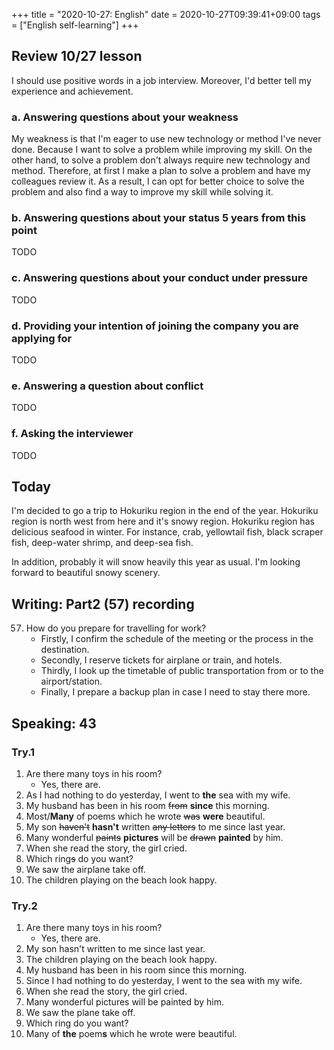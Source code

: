 +++
title =  "2020-10-27: English"
date = 2020-10-27T09:39:41+09:00
tags = ["English self-learning"]
+++
## Review 10/27 lesson

I should use positive words in a job interview.
Moreover, I'd better tell my experience and achievement.

### a. Answering questions about your weakness

My weakness is that I'm eager to use new technology or method I've never done.
Because I want to solve a problem while improving my skill.
On the other hand, to solve a problem don't always require new technology and method.
Therefore, at first I make a plan to solve a problem and have my colleagues review it.
As a result, I can opt for better choice to solve the problem and 
also find a way to improve my skill while solving it.

### b. Answering questions about your status 5 years from this point

TODO

### c. Answering questions about your conduct under pressure

TODO

### d. Providing your intention of joining the company you are applying for

TODO

### e. Answering a question about conflict

TODO

### f. Asking the interviewer

TODO


## Today

I'm decided to go a trip to Hokuriku region in the end of the year.
Hokuriku region is north west from here and it's snowy region.
Hokuriku region has delicious seafood in winter.
For instance, crab, yellowtail fish, black scraper fish, deep-water shrimp, and deep-sea fish.

In addition, probably it will snow heavily this year as usual.
I'm looking forward to beautiful snowy scenery.

## Writing: Part2 (57) recording

57. How do you prepare for travelling for work?
    - Firstly, I confirm the schedule of the meeting or the process in the destination.
    - Secondly, I reserve tickets for airplane or train, and hotels.
    - Thirdly, I look up the timetable of public transportation from or to the airport/station.
    - Finally, I prepare a backup plan in case I need to stay there more.

## Speaking: 43

### Try.1

1. Are there many toys in his room?
    - Yes, there are.
2. As I had nothing to do yesterday, I went to **the** sea with my wife.
3. My husband has been in his room ~~from~~ **since** this morning.
4. Most/**Many** of poems which he wrote ~~was~~ **were** beautiful.
5. My son ~~haven't~~ **hasn't** written ~~any letters~~ to me since last year.
6. Many wonderful ~~paints~~ **pictures** will be ~~drawn~~ **painted** by him.
7. When she read the story, the girl cried.
8. Which ring~~s~~ do you want?
9. We saw the airplane take off.
10. The children playing on the beach look happy.

### Try.2

1. Are there many toys in his room?
    - Yes, there are.
2. My son hasn't written to me since last year.
3. The children playing on the beach look happy.
4. My husband has been in his room since this morning.
5. Since I had nothing to do yesterday, I went to the sea with my wife.
6. When she read the story, the girl cried.
7. Many wonderful pictures will be painted by him.
8. We saw the plane take off.
9. Which ring do you want?
10. Many of **the** poem**s** which he wrote were beautiful.
